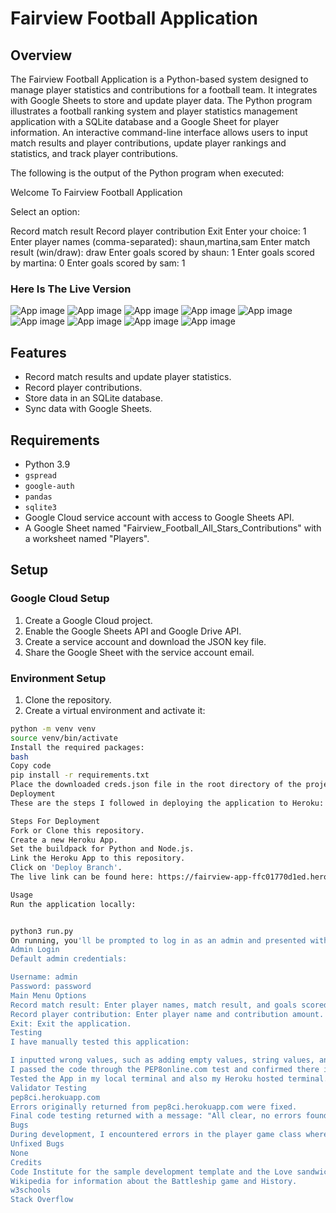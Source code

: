 # Fairview Football Application

## Overview

The Fairview Football Application is a Python-based system designed to manage player statistics and contributions for a football team. It integrates with Google Sheets to store and update player data. The Python program illustrates a football ranking system and player statistics management application with a SQLite database and a Google Sheet for player information. An interactive command-line interface allows users to input match results and player contributions, update player rankings and statistics, and track player contributions.

The following is the output of the Python program when executed:

Welcome To Fairview Football Application

Select an option:

Record match result
Record player contribution
Exit
Enter your choice: 1
Enter player names (comma-separated): shaun,martina,sam
Enter match result (win/draw): draw
Enter goals scored by shaun: 1
Enter goals scored by martina: 0
Enter goals scored by sam: 1


### Here Is The Live Version

![App image](https://github.com/Irelandoracle1/Fairview-club/blob/main/images/fairview9.jpg)
![App image](https://github.com/Irelandoracle1/Fairview-club/blob/main/images/fairview1.jpg)
![App image](https://github.com/Irelandoracle1/Fairview-club/blob/main/images/fairview2.jpg)
![App image](https://github.com/Irelandoracle1/Fairview-club/blob/main/images/fairview3.jpg)
![App image](https://github.com/Irelandoracle1/Fairview-club/blob/main/images/fairview4.jpg)
![App image](https://github.com/Irelandoracle1/Fairview-club/blob/main/images/fairview5.jpg)
![App image](https://github.com/Irelandoracle1/Fairview-club/blob/main/images/fairview6.jpg)
![App image](https://github.com/Irelandoracle1/Fairview-club/blob/main/images/fairview7.jpg)
![App image](https://github.com/Irelandoracle1/Fairview-club/blob/main/images/fairview8.jpg)

## Features

- Record match results and update player statistics.
- Record player contributions.
- Store data in an SQLite database.
- Sync data with Google Sheets.

## Requirements

- Python 3.9
- `gspread`
- `google-auth`
- `pandas`
- `sqlite3`
- Google Cloud service account with access to Google Sheets API.
- A Google Sheet named "Fairview_Football_All_Stars_Contributions" with a worksheet named "Players".

## Setup

### Google Cloud Setup

1. Create a Google Cloud project.
2. Enable the Google Sheets API and Google Drive API.
3. Create a service account and download the JSON key file.
4. Share the Google Sheet with the service account email.

### Environment Setup

1. Clone the repository.
2. Create a virtual environment and activate it:

```bash
python -m venv venv
source venv/bin/activate
Install the required packages:
bash
Copy code
pip install -r requirements.txt
Place the downloaded creds.json file in the root directory of the project.
Deployment
These are the steps I followed in deploying the application to Heroku:

Steps For Deployment
Fork or Clone this repository.
Create a new Heroku App.
Set the buildpack for Python and Node.js.
Link the Heroku App to this repository.
Click on 'Deploy Branch'.
The live link can be found here: https://fairview-app-ffc01770d1ed.herokuapp.com/

Usage
Run the application locally:


python3 run.py
On running, you'll be prompted to log in as an admin and presented with options to record match results, record player contributions, or exit the application.
Admin Login
Default admin credentials:

Username: admin
Password: password
Main Menu Options
Record match result: Enter player names, match result, and goals scored by each player.
Record player contribution: Enter player name and contribution amount.
Exit: Exit the application.
Testing
I have manually tested this application:

I inputted wrong values, such as adding empty values, string values, and adding the same coordinates twice.
I passed the code through the PEP8online.com test and confirmed there is no error in my code.
Tested the App in my local terminal and also my Heroku hosted terminal.
Validator Testing
pep8ci.herokuapp.com
Errors originally returned from pep8ci.herokuapp.com were fixed.
Final code testing returned with a message: "All clear, no errors found."
Bugs
During development, I encountered errors in the player game class where existing players were added twice. I fixed this by removing the code which was adding double players.
Unfixed Bugs
None
Credits
Code Institute for the sample development template and the Love sandwiches development guide and sample.
Wikipedia for information about the Battleship game and History.
w3schools
Stack Overflow
